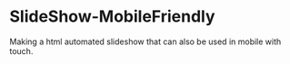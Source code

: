 # SlideShow-MobileFriendly
Making a html automated slideshow that can also be used in mobile with touch.
